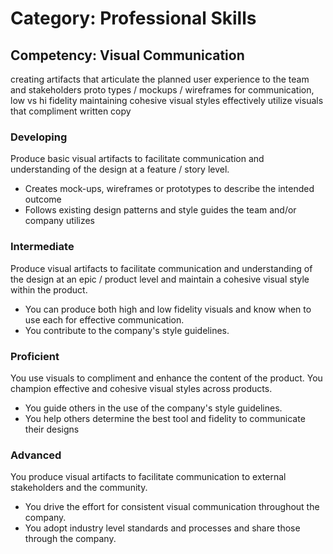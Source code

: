 # Category: Professional Skills
## Competency: Visual Communication

creating artifacts that articulate the planned user experience to the team and stakeholders
proto types / mockups / wireframes for communication, low vs hi fidelity
maintaining cohesive visual styles
effectively utilize visuals that compliment written copy

### Developing
Produce basic visual artifacts to facilitate communication and understanding of the design at a feature / story level.
* Creates mock-ups, wireframes or prototypes to describe the intended outcome
* Follows existing design patterns and style guides the team and/or company utilizes

### Intermediate
Produce visual artifacts to facilitate communication and understanding of the design at an epic / product level and maintain a cohesive visual style within the product.
* You can produce both high and low fidelity visuals and know when to use each for effective communication.
* You contribute to the company's style guidelines.

### Proficient
You use visuals to compliment and enhance the content of the product. You champion effective and cohesive visual styles across products.
* You guide others in the use of the company's style guidelines.
* You help others determine the best tool and fidelity to communicate their designs

### Advanced
You produce visual artifacts to facilitate communication to external stakeholders and the community.
* You drive the effort for consistent visual communication throughout the company.
* You adopt industry level standards and processes and share those through the company. 